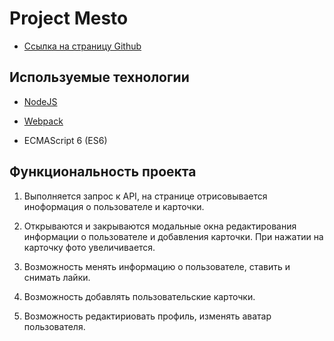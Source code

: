 # Project Mesto



* [Ссылка на страницу Github](https://valeria-panda.github.io/mesto/)



## Используемые технологии

* [NodeJS](https://nodejs.org/en/)

* [Webpack](https://webpack.js.org/)

* ECMAScript 6 (ES6)


## Функциональность проекта
1. Выполняется запрос к API, на странице отрисовывается иноформация о пользователе и карточки.

2. Открываются и закрываются модальные окна редактирования информации о пользователе и добавления карточки. При нажатии на карточку фото увеличивается.

3. Возможность менять информацию о пользователе, ставить и снимать лайки.

4. Возможность добавлять пользовательские карточки.

5. Возможность редактириовать профиль, изменять аватар пользователя.

